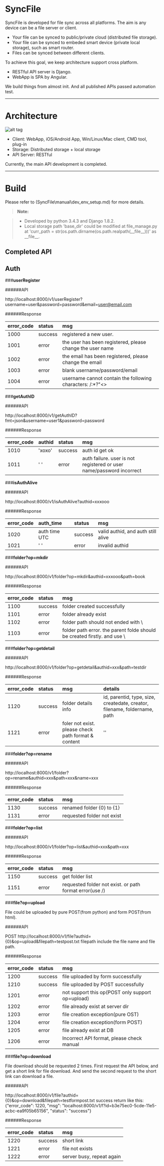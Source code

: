 SyncFile
===================


SyncFile is developed for file sync across all platforms. The aim is any device can be a file server or client.

* Your file can be synced to public/private cloud (distributed file storage).
* Your file can be synced to embeded smart device (private local storage), such as smart router.
* Files can be synced between different clients.

To achieve this goal, we keep architecture support cross platform.

* RESTful API server is Django.
* WebApp is SPA by Angular.

We build things from almost init. And all published APIs passed automation test.

----------

# Architecture

![alt tag](https://github.com/ybdesire/SyncFile/tree/master/manual/SyncFile_Arch.png)

* Client: WebApp, iOS/Android App, Win/Linux/Mac client, CMD tool, plug-in
* Storage: Distributed storage + local storage
* API Server: RESTful 

Currently, the main API development is completed.



----------

# Build

Please refer to (SyncFile\manual\dev_env_setup.md) for more details.

> **Note:**

> - Developed by python 3.4.3 and Django 1.8.2.
> - Local storage path 'base_dir' could be modified at file_manage.py at 'curr_path = str(os.path.dirname(os.path.realpath(\_\_file\_\_)))' as \_\_file\_\_.


Completed API
------------------
## <i class="icon-pencil"></i> Auth

###**userRegister**

######API

http://localhost:8000/v1/userRegister?username=user&password=password&email=user@email.com

######Response

| error_code| status| msg   |
| :------- | :---- | :------- |
| 1000    | success   |  registered a new user.   |
| 1001    | error   |  the user has been registered, please change the user name   |
| 1002    | error   |  the email has been registered, please change the email   |
| 1003    | error   |  blank username/password/email   |
| 1004    | error   |  username cannot contain the following characters: \/:*?"<>|   |

###**getAuthID**

######API

http://localhost:8000/v1/getAuthID?fmt=json&username=user1&password=password

######Response

| error_code| authid | status | msg   |
| :------- | :---- | :---- |:------- |
| 1010     | 'xoxo'| success |  auth id get ok   |
| 1011     | ' '   | error |  auth failure. user is not registered or user name/password incorrect   |

###**isAuthAlive**

######API

http://localhost:8000/v1/isAuthAlive?authid=xxxooo

######Response

| error_code| auth_time | status   | msg  |
| :------- | :----------| :------- | :------- |
| 1020     |  auth time UTC  | success  |  valid authid, and auth still alive   |
| 1021     |  ' '            |  error |   invalid authid   |

###**folder?op=mkdir**

######API

http://localhost:8000/v1/folder?op=mkdir&authid=xxxooo&path=book

######Response

| error_code | status   | msg  |
| :------- | :------- | :------- |
| 1100     |   success  |  folder created successfully   |
| 1101     |   error |   folder already exist   |
| 1102     |   error |  folder path should not ended with \    |
| 1103     |   error |  folder path error. the parent folde should be created firstly. and use \    |

###**folder?op=getdetail**

######API

http://localhost:8000/v1/folder?op=getdetail&authid=xxx&path=testdir

######Response

| error_code | status   | msg  |  details |
| :------- | :------- | :------- | :------- |
| 1120     |   success  |  folder details info  | id, parentid, type, size, createdate, creator, filename, foldername, path |
| 1121     |   error |   foler not exist. please check path format & content   | '' |


###**folder?op=rename**

######API

http://localhost:8000/v1/folder?op=rename&authid=xxx&path=xxx&name=xxx

######Response

| error_code | status   | msg  |
| :------- | :------- | :------- |
| 1130     |   success  |  renamed folder {0} to {1}   |
| 1131     |   error    |  requested folder not exist   |


###**folder?op=list**

######API

http://localhost:8000/v1/folder?op=list&authid=xxx&path=xxx

######Response

| error_code | status   | msg  |
| :------- | :------- | :------- |
| 1150     |   success  |  get folder list   |
| 1151     |   error    |  requested folder not exist. or path format error(use /)   |


###**file?op=upload**

File could be uploaded by pure POST(from python) and form POST(from html).

######API

POST http://localhost:8000/v1/file?authid={0}&op=upload&filepath=testpost.txt
filepath include the file name and file path.

######Response

| error_code | status   | msg  |
| :------- | :------- | :------- |
| 1200    |   success   |   file uploaded by form successfully  |
| 1210    |   success   |   file uploaded by POST successfully  |
| 1201    |   error  |  not support this op(POST only support op=upload)   |
| 1202    |   error  |  file already exist at server dir   |
| 1203    |   error  |  file creation exception(pure OST)    |
| 1204    |   error  |  file creation exception(form POST)   |
| 1205    |   error  |  file already exist at DB   |
| 1206    |   error  |  Incorrect API format, please check manual   |


###**file?op=download**

File download should be requested 2 times. First request the API below, and get a short link for file download. And send the second request to the short link can download a file.

######API

http://localhost:8000/v1/file?authid={0}&op=download&filepath=testformpost.txt
success return like this: {"error_code": 1220, "msg": "localhost:8000/v1/f?id=b3e75ec0-5cde-11e5-acbc-ea9f05b65156", "status": "success"}

######Response

| error_code | status   | msg  |
| :------- | :------- | :------- |
| 1220    |   success   |   short link  |
| 1221    |    error    |   file not exists  |
| 1222    |    error    |   server busy, repeat again  |
